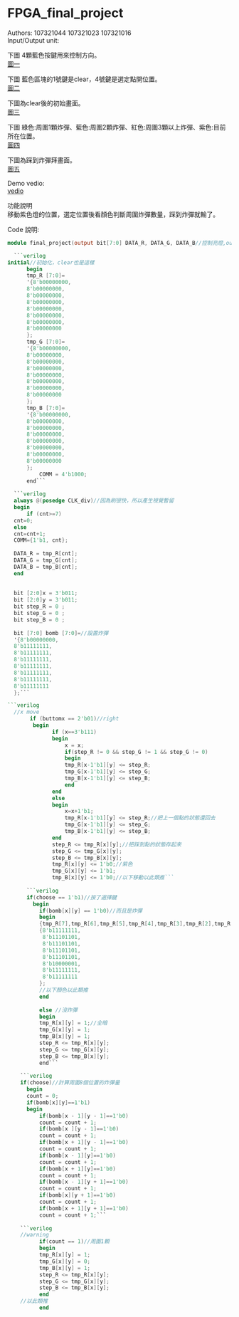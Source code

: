 # FPGA_final_project<br>
Authors: 107321044 107321023 107321016<br>
Input/Output unit:<br>

  下圖 4顆藍色按鍵用來控制方向。<br>
  [圖一](https://drive.google.com/open?id=17gxGK-Y17G4K27pkOLFT1SsXVOqlGc3f)<br>
  
  下圖 藍色區塊的1號鍵是clear，4號鍵是選定點開位置。<br>
  [圖二](https://drive.google.com/open?id=1VaKmRxqWCBTs_BJDVek5buJVyN1kdsiv)<br>
  
  下圖為clear後的初始畫面。<br>
  [圖三](https://drive.google.com/open?id=1MoLTFaIu4KKzLoKrtJqaFNRCEynEy3YJ)<br>
  
  下圖 綠色:周圍1顆炸彈、藍色:周圍2顆炸彈、紅色:周圍3顆以上炸彈、紫色:目前所在位置。<br>
  [圖四](https://drive.google.com/open?id=1-N9I9Jt2EX-kiQtpojByySrxQTAJ2U8Q)<br>
  
  下圖為踩到炸彈拜畫面。<br>
  [圖五](https://drive.google.com/open?id=1Lck5RzZnnmG67P3aYiEbWNggRDlYmHxn)<br>
  
  Demo vedio:<br>
  [vedio](https://drive.google.com/open?id=1_r85SSGSGtsg-7bUyEJmkEdyQVvX4paM)<br>
  
  功能說明<br>
  移動紫色燈的位置，選定位置後看顏色判斷周圍炸彈數量，踩到炸彈就輸了。<br>
  
  Code 說明:<br>
  ```verilog
  module final_project(output bit[7:0] DATA_R, DATA_G, DATA_B//控制亮燈,output reg[3:0]COMM,input CLK,input [1:0]buttomx, buttomy//控制移動,input choose//選定格數, clear//重置);```
  
	```verilog
  initial//初始化，clear也是這樣
		begin
		tmp_R [7:0]=
		'{8'b00000000,
		8'b00000000,
		8'b00000000,
		8'b00000000,
		8'b00000000,
		8'b00000000,
		8'b00000000,
		8'b00000000
		};
		tmp_G [7:0]=
		'{8'b00000000,
		8'b00000000,
		8'b00000000,
		8'b00000000,
		8'b00000000,
		8'b00000000,
		8'b00000000,
		8'b00000000
		};
		tmp_B [7:0]=
		'{8'b00000000,
		8'b00000000,
		8'b00000000,
		8'b00000000,
		8'b00000000,
		8'b00000000,
		8'b00000000,
		8'b00000000
		};
			COMM = 4'b1000;
		end```
    
    ```verilog
    always @(posedge CLK_div)//因為刷很快，所以產生視覺暫留
	begin 
		if (cnt>=7)
	cnt=0;
	else
	cnt=cnt+1;
	COMM={1'b1, cnt};	
		
	DATA_R = tmp_R[cnt];
	DATA_G = tmp_G[cnt];
	DATA_B = tmp_B[cnt];
	end
		
	
	bit [2:0]x = 3'b011;
	bit [2:0]y = 3'b011;
	bit step_R = 0 ;
	bit step_G = 0 ;
	bit step_B = 0 ;
	
	bit [7:0] bomb [7:0]=//設置炸彈
	'{8'b00000000,
	8'b11111111,
	8'b11111111,
	8'b11111111,
	8'b11111111,
	8'b11111111,
	8'b11111111,
	8'b11111111
	};```
  
  ```verilog
	//x move
		 if (buttomx == 2'b01)//right
		  begin
				if (x==3'b111)
				begin
					x = x;
					if(step_R != 0 && step_G != 1 && step_G != 0)
					begin
					tmp_R[x-1'b1][y] <= step_R;
					tmp_G[x-1'b1][y] <= step_G;
					tmp_B[x-1'b1][y] <= step_B;
					end
				end
				else
				begin
					x=x+1'b1;	
					tmp_R[x-1'b1][y] <= step_R;//把上一個點的狀態還回去
					tmp_G[x-1'b1][y] <= step_G;
					tmp_B[x-1'b1][y] <= step_B;
				end
				step_R <= tmp_R[x][y];//把踩到點的狀態存起來
				step_G <= tmp_G[x][y];
				step_B <= tmp_B[x][y];
				tmp_R[x][y] <= 1'b0;//紫色
				tmp_G[x][y] <= 1'b1;
				tmp_B[x][y] <= 1'b0;//以下移動以此類推```
        
        ```verilog
        if(choose == 1'b1)//按了選擇鍵
		  begin
			if(bomb[x][y] == 1'b0)//而且是炸彈
			begin
			{tmp_R[7],tmp_R[6],tmp_R[5],tmp_R[4],tmp_R[3],tmp_R[2],tmp_R[1],tmp_R[0]} =
			{8'b11111111,
			 8'b11101101,
			 8'b11101101,
			 8'b11101101,
			 8'b11101101,
			 8'b10000001,
			 8'b11111111,
			 8'b11111111
			};
			//以下顏色以此類推	
			end
      
			else //沒炸彈
			begin
			tmp_R[x][y] = 1;//全暗
			tmp_G[x][y] = 1;
			tmp_B[x][y] = 1;
			step_R <= tmp_R[x][y];
			step_G <= tmp_G[x][y];
			step_B <= tmp_B[x][y];
			end```
      
      ```verilog
      if(choose)//計算周圍8個位置的炸彈量
		begin
		count = 0;
		if(bomb[x][y]==1'b1)
		begin
			if(bomb[x - 1][y - 1]==1'b0)
			count = count + 1;
			if(bomb[x ][y - 1]==1'b0)
			count = count + 1;
			if(bomb[x + 1][y - 1]==1'b0)
			count = count + 1;
			if(bomb[x - 1][y]==1'b0)
			count = count + 1;
			if(bomb[x + 1][y]==1'b0)
			count = count + 1;
			if(bomb[x - 1][y + 1]==1'b0)
			count = count + 1;
			if(bomb[x][y + 1]==1'b0)
			count = count + 1;
			if(bomb[x + 1][y + 1]==1'b0)
			count = count + 1;```
      
      ```verilog
      //warning
			if(count == 1)//周圍1顆
			begin
			tmp_R[x][y] = 1;
			tmp_G[x][y] = 0;
			tmp_B[x][y] = 1;
			step_R <= tmp_R[x][y];
			step_G <= tmp_G[x][y];
			step_B <= tmp_B[x][y];
			end
      //以此類推
			end
  
  
   
